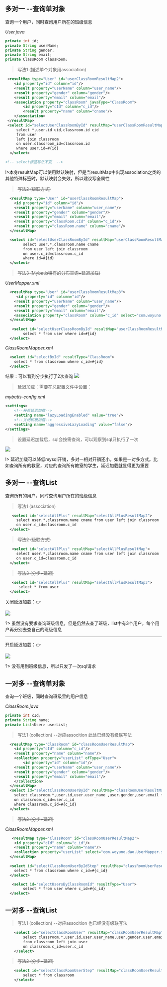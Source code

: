 

## 多对一 --查询单对象
查询一个用户，同时查询用户所在的班级信息

*User.java*

```java
private int id;
private String userName;
private String gender;
private String email;
private ClassRoom classRoom;
```




> 写法1 (描述单个对象用association)

```xml
 <resultMap type="User" id="userClassRoomResultMap2">
  	<id property="id" column="id"/>
  	<result property="userName" column="user_name"/>
  	<result property="gender" column="gender"/>
  	<result property="email" column="email"/>
  	<association property="classRoom" javaType="ClassRoom">
  		<id property="cId" column="c_id"/>
  		<result property="name" column="cname"/>
  	</association>
 </resultMap>
 <select id="selectUserClassRoomById" resultMap="userClassRoomResultMap2" >
	 select *,user.id uid,classroom.id cid
	 from user
	 left join classroom
	 on user.classroom_id=classroom.id
	 where user.id=#{id}
  </select> 

<!-- select标签写法不变  -->
```
!>本身resultMap可以使用默认映射，但是当resultMap中出现association之类的其他特殊标签时，默认映射会失效，所以建议写全属性


> <del>写法2 (级联方式)</del>

```xml
  <resultMap type="User" id="userClassRoomResultMap">
  	<id property="id" column="id"/>
  	<result property="userName" column="user_name"/>
  	<result property="gender" column="gender"/>
  	<result property="email" column="email"/>
  	<result property="classRoom.cId" column="c_id"/>
  	<result property="classRoom.name" column="cname"/>
  </resultMap>

  <select id="selectUserClassRoomById" resultMap="userClassRoomResultMap">
  		select user.*,classroom.name cname
  		from user left join classroom
  		on user.c_id=classroom.c_id
  		where id=#{id}
  </select> 
```

> <del>写法3 (Mybatis特有的分布查询+延迟加载) </del>

*UserMapper.xml*

```xml
  <resultMap type="User" id="userClassRoomResultMap3">
  	 <id property="id" column="id"/>
  	<result property="userName" column="user_name"/>
  	<result property="gender" column="gender"/>
  	<result property="email" column="email"/>
  	<association property="classRoom" column="c_id" select="com.woyuno.dao.ClassRoomMapper.selectById"></association>
  </resultMap>
  
   <select id="selectUserClassRoomById" resultMap="userClassRoomResultMap3" >
  		select * from user where id=#{id}
  </select>  
```
*ClassRoomMapper.xml*

```xml
  <select id="selectById" resultType="ClassRoom">
    select * from classroom where c_id=#{id}
  </select>
```

结果：可以看到分步执行了2次查询
![](img/分步1.png)

>延迟加载：需要在总配置文件中设置：

*mybatis-config.xml*
```xml
<settings>
    <!--开启延迟加载-->
    <setting name="lazyLoadingEnabled" value="true"/>
    <!--关闭积极加载-->
    <setting name="aggressiveLazyLoading" value="false"/>
</settings>
```

> 设置延迟加载后，sql会按需查询，可以观察到sql只执行了一次

![](img/分步2.png)

!> 延迟加载可以降低mysql开销，多对一相对开销还小，如果是一对多方式。比如查询所有的教室，对应的查询所有教室的学生，延迟加载就显得更为重要

## 多对一 --查询List
查询所有的用户，同时查询用户所在的班级信息

> 写法1 (association)

```xml  
   <select id="selectAllPlus" resultMap="selectAllPlusResultMap2">
  	 select user.*,classroom.name cname from user left join classroom
  	 on user.c_id=classroom.c_id
  </select> 
```

> <del>写法2 (级联方式)</del>

```xml  
   <select id="selectAllPlus" resultMap="selectAllPlusResultMap">
  	 select user.*,classroom.name cname from user left join classroom
  	 on user.c_id=classroom.c_id
  </select> 
```

><del>写法3 (分步+延迟)<del>

```xml
   <select id="selectAllPlus" resultMap="selectAllPlusResultMap3">
  	  select * from user
  </select>
```

关闭延迟加载：👉

![](img/分步3.png)

?> 虽然没有要求查询班级信息，但是仍然去查了班级，list中有3个用户，每个用户再分别去查自己的班级信息

---

开启延迟加载：👉

![](img/分步4.png)

?> 没有用到班级信息，所以只发了一次sql请求

## 一对多 --查询单对象

查询一个班级，同时查询班级里的用户信息

*ClassRoom.java*

```java
private int cId;
private String name;
private List<User> userList;
```

> 写法1 (collection)  --对应assocition  此处已经没有级联写法

```xml
  <resultMap type="ClassRoom" id="classRoomUserResultMap">
  	<id property="cId" column="c_id"/>
  	<result property="name" column="name"/>
  	<collection property="userList" ofType="User">
  		<id property="id" column="id"/>
  	<result property="userName" column="user_name"/>
  	<result property="gender" column="gender"/>
  	<result property="email" column="email"/>
  	</collection>
  </resultMap>
  <select id="selectClassRoomUserById" resultMap="classRoomUserResultMap">
    select classroom.*,user.id,user.user_name ,user.gender,user.email from classroom left join user
    on classroom.c_id=user.c_id
    where classroom.c_id=#{c_id}
  </select>
```

> <del>写法2 (分步+延迟)</del>

*ClassRoomMapper.xml*

```xml
   <resultMap type="ClassRoom" id="classRoomUserResultMap2">
  	<id property="cId" column="c_id"/>
  	<result property="name" column="name"/>
  	<collection property="userList" select="com.woyuno.dao.UserMapper.selectUsersByClassRoomId" column="c_id"></collection>
  </resultMap>
  
  <select id="selectClassRoomUserByIdStep" resultMap="classRoomUserResultMap2">
  	select * from classroom where c_id=#{c_id}
  </select>
```
```xml
   <select id="selectUsersByClassRoomId" resultType="User">
  		select * from user where c_id=#{c_id}
  </select>  
```

## 一对多 --查询List

> 写法1 (collection)  --对应assocition  也已经没有级联写法

```xml
  	<select id="selectClassRoomUser" resultMap="classRoomUserResultMap">
  		select classroom.*,user.id,user.user_name,user.gender,user.email
  		from classroom left join user
  		on classroom.c_id=user.c_id
  	</select>
```

> <del>写法2 (分步+延迟)</del>

```xml
  	<select id="selectClassRoomUserStep" resultMap="classRoomUserResultMap2">
  		select * from classroom
  	</select>
```
